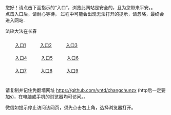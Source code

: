 您好！请点击下面指示的“入口”，浏览此网站是安全的，且为您带来平安。。 <br/>
点击入口后，请耐心等待， 过程中可能会出现无法打开的提示，请忽略，最终会进入网站. </br>

法轮大法在长春<br/>
<div style="padding:10px"><a style="margin:20px" target="_blank" href="https://djhtzuorpvlph.cloudfront.net/2Qpsp?pkknhwcv" id="ccLink1" rel="nofollow">入口1</a> <a target="_blank" style="margin:20px" href="https://d8ncsnjb91qgj.cloudfront.net/2Qpsp?imvgz" id="ccLink2" rel="nofollow">入口2</a> <a style="margin:20px" target="_blank" href="https://dwtxjes27avaj.cloudfront.net/2Qpsp?idlgume" id="ccLink3" rel="nofollow">入口3</a></div>

<div style="padding:10px" ><a style="margin:20px" target="_blank" href="https://djhtzuorpvlph.cloudfront.net/2Qpsp?pkknhwcv" id="ccLink4" rel="nofollow">入口4</a> <a style="margin:20px" href="https://d8ncsnjb91qgj.cloudfront.net/2Qpsp?imvgz" target="_blank" id="ccLink5" rel="nofollow">入口5</a> <a style="margin:20px" href="https://dwtxjes27avaj.cloudfront.net/2Qpsp?idlgume" target="_blank" id="ccLink6" rel="nofollow">入口6</a></div>

<div style="padding:10px"><a style="margin:20px" target="_blank" href="https://djhtzuorpvlph.cloudfront.net/2Qpsp?pkknhwcv" id="ccLink7" rel="nofollow">入口7</a> <a style="margin:20px" href="https://d8ncsnjb91qgj.cloudfront.net/2Qpsp?imvgz" target="_blank" id="ccLink8" rel="nofollow">入口8</a> <a style="margin:20px" target="_blank" href="https://dwtxjes27avaj.cloudfront.net/2Qpsp?idlgume" id="ccLink9" rel="nofollow">入口9</a></div>

<br/>



请复制并记住免翻墙网址 https://github.com/yntd/changchunzx (http后一定要加s)，在电脑或手机的浏览器均可访问。。<br/>

微信如提示停止访问该网页，须先点击右上角，选择浏览器打开。
